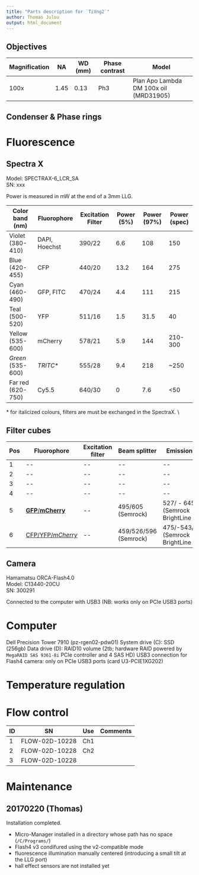 ```yaml
---
title: "Parts description for `TiVng2`"
author: Thomas Julou
output: html_document
---
```


## Objectives

Magnification | NA    | WD (mm) | Phase contrast | Model
--------------|-------|---------|----------------|------
100x          | 1.45  | 0.13    | Ph3            | Plan Apo Lambda DM 100x oil (MRD31905)


## Condenser & Phase rings


# Fluorescence

## Spectra X

Model: SPECTRAX-6_LCR_SA  
SN: xxx  

Power is measured in mW at the end of a 3mm LLG.

Color band (nm)   | Fluorophore	    | Excitation Filter	| Power (5%) | Power (97%) | Power (spec)
------------------|-----------------|-------------------|------------|-------------|-------------
Violet (380-410)	| DAPI, Hoechst	  | 390/22            | 6.6        | 108         | 150	   
Blue (420-455)	  | CFP             |	440/20            | 13.2       | 164         | 275	   	
Cyan (460-490)	  | GFP, FITC	      | 470/24            | 4.4        | 111         | 215		 
Teal (500-520)	  | YFP	            | 511/16            | 1.5        | 31.5        | 40	   
Yellow (535-600)  | mCherry         | 578/21	          | 5.9        | 144         | 210-300
*Green* (535-600) | *TRITC*&#42;    | 555/28  	        | 9.4        | 218         | ~250	
Far red (620-750)	| Cy5.5           | 640/30	          | 0          | 7.6         | <50

&#42; for italicized colours, filters are must be exchanged in the SpectraX. \


## Filter cubes

Pos | Fluorophore                      | Excitation filter    | Beam splitter | Emission filter
----|----------------------------------|--------------------|---------------|----------------
1   | --                               | --                 | --            | --
2   | --                               | --                 | --            | --
3   | --                               | --                 | --            | --
4   | --                               | --                 | --            | --
5   | [**GFP**/**mCherry**]()   | --                 | 495/605 (Semrock)  | 527/ - 645/ (Semrock BrightLine HC)
6   | [CFP/YFP/*mCherry*]()     | --                 | 459/526/596 (Semrock)  | 475/-543/-702/ (Semrock BrightLine HC)


## Camera
Hamamatsu ORCA-Flash4.0  
Model: C13440-20CU  
SN: 300291

Connected to the computer with USB3 (NB: works only on PCIe USB3 ports)


# Computer
Dell Precision Tower 7910 (pz-rgen02-pdw01)
System drive (C): SSD (256gb)
Data drive (D): RAID10 volume (2tb; hardware RAID powered by `MegaRAID SAS 9361-8i` PCIe controller and 4 SAS HD)
USB3 connection for Flash4 camera: only on PCIe USB3 ports (card U3-PCIE1XG202)


# Temperature regulation



# Flow control

ID | SN             | Use | Comments
---|----------------|-----|---------
1  | FLOW-02D-10228 | Ch1 | 
2  | FLOW-02D-10228 | Ch2 | 
3  | FLOW-02D-10228 |     | 


# Maintenance

## 20170220 (Thomas)
Installation completed.

- Micro-Manager installed in a directory whose path has no space (`/C/Programs/`)
- Flash4 v3 condifured using the v2-compatible mode
- fluorescence illumination manually centered (introducing a small tilt at the LLG port)
- hall effect sensors are not installed yet


